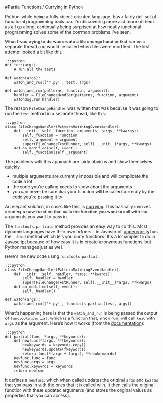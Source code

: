 <!--
~~~
title: Partial Functions / Currying in Python
publish: yes
tags: [python, functional, forklift]
slug: /partial-functions-in-python
~~~
-->

#Partial Functions / Currying in Python

Python, while being a fully object-oriented language, has a fairly rich set of functional programming tools too. I'm discovering more and more of them as a I go along, continually being surprised at how neatly functional programming solves some of the common problems I've seen. 

What I was trying to do was create a file change handler that ran on a separate thread and would be called when files were modified. The first attempt looked a bit like this:

    :::python
    def test(args):
        # run all the tests
    
    def watch(args):
        watch_and_run(['*.py'], test, args)

    def watch_and_run(patterns, function, argument):
        handler = FileChangeHandler(patterns, function, argument)
        watchdog.run(handler)
    
The reason `FileChangeHandler` was written that was because it was going to run the `test` method in a separate thread, like this:

    :::python
    class FileChangeHandler(PatternMatchingEventHandler):
        def __init__(self, function, arguments, *args, **kwargs):
            self._function = function
            self._argument = argument    
            super(FileChangeTestRunner, self).__init__(*args, **kwargs)
        def on_modified(self, event):
            self._function(self._argument)    

The problems with this approach are fairly obvious and show themselves quickly: 

* multiple arguments are currently impossible and will complicate the code a lot
* the code you're calling needs to know about the arguments 
* you can never be sure that your function will be called correctly by the code you're passing it to 

An elegant solution, in cases like this, is [currying](http://en.wikipedia.org/wiki/Currying). This basically involves creating a new function that calls the function you want to call with the arguments you want to pass in. 

The `functools.partials` method provides an easy way to do this. Most dynamic languages have their own helpers - in Javascript, [undercore.js](http://documentcloud.github.com/underscore/) has the `_.bind` method which lets you curry functions. It's a lot simpler to do in Javascript because of how easy it is to create anonymous functions, but Python manages just as well. 

Here's the new code using `functools.partial`:

    :::python
    class FileChangeHandler(PatternMatchingEventHandler):
        def __init__(self, handler, *args, **kwargs):
            self._handler = handler
            super(FileChangeTestRunner, self).__init__(*args, **kwargs)
        def on_modified(self, event):
            self._handler()

    def watch(args):
        watch_and_run(['*.py'], functools.partial(test, args))

What's happening here is that the `watch_and_run` is being passed the output of `functools.partial`, which is a function that, when run, will call `test` with `args` as the argument. Here's how it works (from the [documentation](http://docs.python.org/library/functools.html#functools.partial)):

    :::python
    def partial(func, *args, **keywords):
        def newfunc(*fargs, **fkeywords):
            newkeywords = keywords.copy()
            newkeywords.update(fkeywords)
            return func(*(args + fargs), **newkeywords)
        newfunc.func = func
        newfunc.args = args
        newfunc.keywords = keywords
        return newfunc

It defines a `newfunc`, which when called updates the original `args` and `kwargs` that you pass in with the ones that it is called with. It then calls the original function with these updated arguments (and stores the original values as properties that you can access).


[forklift]: http://www.runway7.net/forklift